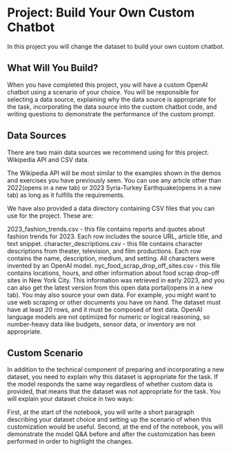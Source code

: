 # Project: Build Your Own Custom Chatbot
In this project you will change the dataset to build your own custom chatbot.

## What Will You Build?
When you have completed this project, you will have a custom OpenAI chatbot using a scenario of your choice. You will be responsible for selecting a data source, explaining why the data source is appropriate for the task, incorporating the data source into the custom chatbot code, and writing questions to demonstrate the performance of the custom prompt.

## Data Sources
There are two main data sources we recommend using for this project: Wikipedia API and CSV data.

The Wikipedia API will be most similar to the examples shown in the demos and exercises you have previously seen. You can use any article other than 2022(opens in a new tab) or 2023 Syria-Turkey Earthquake(opens in a new tab) as long as it fulfills the requirements.

We have also provided a data directory containing CSV files that you can use for the project. These are:

2023_fashion_trends.csv - this file contains reports and quotes about fashion trends for 2023. Each row includes the source URL, article title, and text snippet.
character_descriptions.csv - this file contains character descriptions from theater, television, and film productions. Each row contains the name, description, medium, and setting. All characters were invented by an OpenAI model.
nyc_food_scrap_drop_off_sites.csv - this file contains locations, hours, and other information about food scrap drop-off sites in New York City. This information was retrieved in early 2023, and you can also get the latest version from this open data portal(opens in a new tab).
You may also source your own data. For example, you might want to use web scraping or other documents you have on hand. The dataset must have at least 20 rows, and it must be composed of text data. OpenAI language models are not optimized for numeric or logical reasoning, so number-heavy data like budgets, sensor data, or inventory are not appropriate.


## Custom Scenario
In addition to the technical component of preparing and incorporating a new dataset, you need to explain why this dataset is appropriate for the task. If the model responds the same way regardless of whether custom data is provided, that means that the dataset was not appropriate for the task. You will explain your dataset choice in two ways:

First, at the start of the notebook, you will write a short paragraph describing your dataset choice and setting up the scenario of when this customization would be useful.
Second, at the end of the notebook, you will demonstrate the model Q&A before and after the customization has been performed in order to highlight the changes.